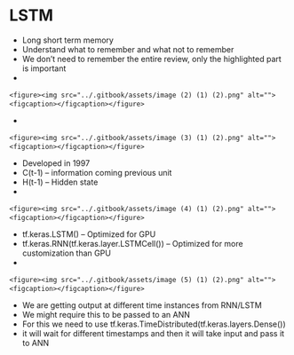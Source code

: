 # LSTM

* Long short term memory
* Understand what to remember and what not to remember
* We don’t need to remember the entire review, only the highlighted part is important
*

    <figure><img src="../.gitbook/assets/image (2) (1) (2).png" alt=""><figcaption></figcaption></figure>
*

    <figure><img src="../.gitbook/assets/image (3) (1) (2).png" alt=""><figcaption></figcaption></figure>
* Developed in 1997
* C(t-1) – information coming previous unit
* H(t-1) – Hidden state
*

    <figure><img src="../.gitbook/assets/image (4) (1) (2).png" alt=""><figcaption></figcaption></figure>
* tf.keras.LSTM() – Optimized for GPU
* tf.keras.RNN(tf.keras.layer.LSTMCell()) – Optimized for more customization than GPU
*

    <figure><img src="../.gitbook/assets/image (5) (1) (2).png" alt=""><figcaption></figcaption></figure>
* We are getting output at different time instances from RNN/LSTM
* We might require this to be passed to an ANN
* For this we need to use tf.keras.TimeDistributed(tf.keras.layers.Dense())
* it will wait for different timestamps and then it will take input and pass it to ANN
